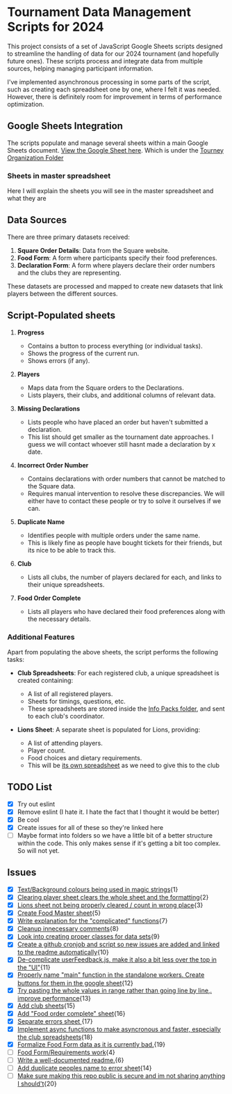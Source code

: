 # Tournament Data Management Scripts for 2024

This project consists of a set of JavaScript Google Sheets scripts designed to streamline the handling of data for our 2024 tournament (and hopefully future ones). These scripts process and integrate data from multiple sources, helping managing participant information.

I've implemented asynchronous processing in some parts of the script, such as creating each spreadsheet one by one, where I felt it was needed. However, there is definitely room for improvement in terms of performance optimization.

## Google Sheets Integration

The scripts populate and manage several sheets within a main Google Sheets document. [View the Google Sheet here](https://docs.google.com/spreadsheets/d/1lJ14WTWZRBPJRKZR8p7cWpdjfY9faKZyVgPJuMcxLkI/edit#gid=674535903). Which is under the [Tourney Organization Folder](https://drive.google.com/drive/u/3/folders/11O6pvQZx9xnTgOqaDzO3Ojol8B5-KQcR)

### Sheets in master spreadsheet
Here I will explain the sheets you will see in the master spreadsheet and what they are

## Data Sources

There are three primary datasets received:
1. **Square Order Details**: Data from the Square website.
2. **Food Form**: A form where participants specify their food preferences.
3. **Declaration Form**: A form where players declare their order numbers and the clubs they are representing.

These datasets are processed and mapped to create new datasets that link players between the different sources.

## Script-Populated sheets

1. **Progress**
   - Contains a button to process everything (or individual tasks).
   - Shows the progress of the current run.
   - Shows errors (if any).

2. **Players**
   - Maps data from the Square orders to the Declarations.
   - Lists players, their clubs, and additional columns of relevant data.

3. **Missing Declarations**
   - Lists people who have placed an order but haven't submitted a declaration.
   - This list should get smaller as the tournament date approaches. I guess we will contact whoever still hasnt made a declaration by x date.

4. **Incorrect Order Number**
   - Contains declarations with order numbers that cannot be matched to the Square data.
   - Requires manual intervention to resolve these discrepancies. We will either have to contact these people or try to solve it ourselves if we can.

5. **Duplicate Name**
   - Identifies people with multiple orders under the same name.
   - This is likely fine as people have bought tickets for their friends, but its nice to be able to track this.

6. **Club**
   - Lists all clubs, the number of players declared for each, and links to their unique spreadsheets.

7. **Food Order Complete**
   - Lists all players who have declared their food preferences along with the necessary details.

### Additional Features

Apart from populating the above sheets, the script performs the following tasks:

- **Club Spreadsheets**: For each registered club, a unique spreadsheet is created containing:
  - A list of all registered players.
  - Sheets for timings, questions, etc.
  - These spreadsheets are stored inside the [Info Packs folder](https://drive.google.com/drive/u/3/folders/1Dalx4D3USf-ojXkyrCOCFQcCNHbY54kl), and sent to each club's coordinator.

- **Lions Sheet**: A separate sheet is populated for Lions, providing:
  - A list of attending players.
  - Player count.
  - Food choices and dietary requirements.
  - This will be [its own spreadsheet](https://docs.google.com/spreadsheets/d/1RzFE8XkP6VL0ykOUTTWIliFHmlbwPpNOLYgdsrvrepA/edit#gid=1448082000) as we need to give this to the club

## TODO List

- [x] Try out eslint
- [x] Remove eslint (I hate it. I hate the fact that I thought it would be better)
- [x] Be cool
- [x] Create issues for all of these so they're linked here
- [ ] Maybe format into folders so we have a little bit of a better structure within the code. This only makes sense if it's getting a bit too complex. So will not yet.

## Issues

- [x] [Text/Background colours being used in magic strings](https://github.com/LuciooF/Tourney2024Scripts/issues/1){1} 
- [x] [Clearing player sheet clears the whole sheet and the formatting](https://github.com/LuciooF/Tourney2024Scripts/issues/2){2} 
- [x] [Lions sheet not being properly cleared / count in wrong place](https://github.com/LuciooF/Tourney2024Scripts/issues/3){3} 
- [x] [Create Food Master sheet](https://github.com/LuciooF/Tourney2024Scripts/issues/5){5} 
- [x] [Write explanation for the "complicated" functions](https://github.com/LuciooF/Tourney2024Scripts/issues/7){7} 
- [x] [Cleanup innecessary comments](https://github.com/LuciooF/Tourney2024Scripts/issues/8){8} 
- [x] [Look into creating proper classes for data sets](https://github.com/LuciooF/Tourney2024Scripts/issues/9){9} 
- [x] [Create a github cronjob and script so new issues are added and linked to the readme automatically](https://github.com/LuciooF/Tourney2024Scripts/issues/10){10} 
- [x] [De-complicate userFeedback.js, make it also a bit less over the top in the "UI"](https://github.com/LuciooF/Tourney2024Scripts/issues/11){11} 
- [x] [Properly name "main" function in the standalone workers. Create buttons for them in the google sheet](https://github.com/LuciooF/Tourney2024Scripts/issues/12){12} 
- [x] [Try pasting the whole values in range rather than going line by line,. improve performance](https://github.com/LuciooF/Tourney2024Scripts/issues/13){13} 
- [x] [Add club sheets](https://github.com/LuciooF/Tourney2024Scripts/issues/15){15} 
- [x] [Add "Food order complete" sheet](https://github.com/LuciooF/Tourney2024Scripts/issues/16){16} 
- [x] [Separate errors sheet ](https://github.com/LuciooF/Tourney2024Scripts/issues/17){17} 
- [x] [Implement async functions to make asyncronous and faster, especially the club spreadsheets](https://github.com/LuciooF/Tourney2024Scripts/issues/18){18} 
- [x] [Formalize Food Form data as it is currently bad.](https://github.com/LuciooF/Tourney2024Scripts/issues/19){19} 
- [ ] [Food Form/Requirements work](https://github.com/LuciooF/Tourney2024Scripts/issues/4){4} 
- [ ] [Write a well-documented readme.](https://github.com/LuciooF/Tourney2024Scripts/issues/6){6} 
- [ ] [Add duplicate peoples name to error sheet](https://github.com/LuciooF/Tourney2024Scripts/issues/14){14} 
- [ ] [Make sure making this repo public is secure and im not sharing anything I should't](https://github.com/LuciooF/Tourney2024Scripts/issues/20){20} 